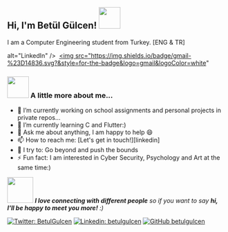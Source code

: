 ### <h2> Hi, I'm Betül Gülcen! <img src="https://media.giphy.com/media/mGcNjsfWAjY5AEZNw6/giphy.gif" width="50"></h2>

I am a Computer Engineering student from Turkey. [ENG & TR] 

alt="LinkedIn" /></a>&nbsp;
<a href="mailto:tallurisaisumanth77@gmail.com?subject=Hola%20Sumanth"><img src="https://img.shields.io/badge/gmail-%23D14836.svg?&style=for-the-badge&logo=gmail&logoColor=white"
                                                                           
### <img src="https://media.giphy.com/media/VgCDAzcKvsR6OM0uWg/giphy.gif" width="50"> A little more about me...  
- 🔭 I’m currently working on school assignments and personal projects in private repos...
- 🌱 I’m currently learning C and Flutter:)
- 💬 Ask me about anything, I am happy to help :smile:
- 📫 How to reach me: [Let's get in touch!][linkedin]
- 🧗 I try to: Go beyond and push the bounds
- ⚡ Fun fact: I am interested in Cyber Security, Psychology and Art at the same time:)

<img src="https://media.giphy.com/media/LnQjpWaON8nhr21vNW/giphy.gif" width="60"> <em><b>I love connecting with different people</b> so if you want to say <b>hi, I'll be happy to meet you more!</b> :)</em>

[![Twitter: BetulGulcen](https://img.shields.io/twitter/follow/BetulGulcen?style=social)](https://twitter.com/BetulGulcen)
[![Linkedin: betulgulcen](https://img.shields.io/badge/-betulgulcen-blue?style=flat-square&logo=Linkedin&logoColor=white&link=https://www.linkedin.com/in/betulgulcen/)](https://www.linkedin.com/in/betulgulcen/)
[![GitHub betulgulcen](https://img.shields.io/github/followers/betulgulcen?label=follow&style=social)](https://github.com/betulgulcen)
